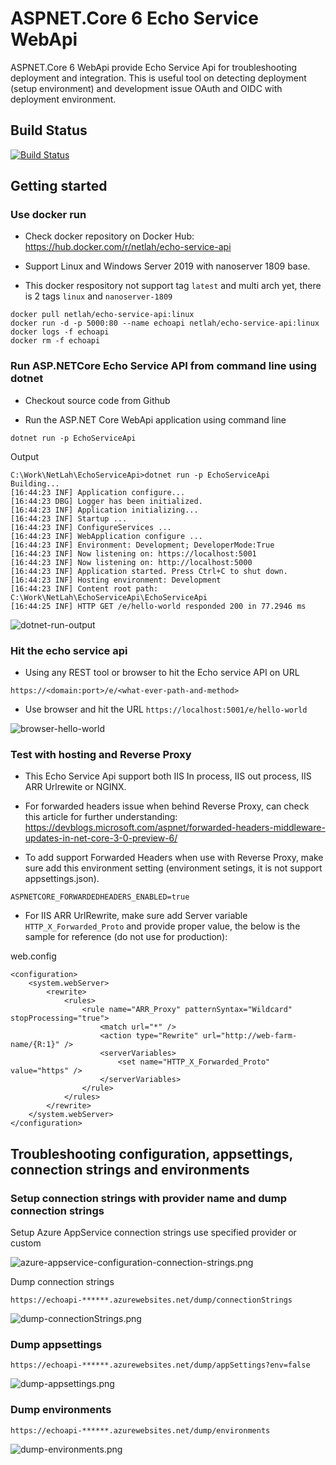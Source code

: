 # ASPNET.Core 6 Echo Service WebApi

ASPNET.Core 6 WebApi provide Echo Service Api for troubleshooting deployment and integration. This is useful tool on detecting deployment (setup environment) and development issue OAuth and OIDC with deployment environment.

## Build Status

[![Build Status](https://img.shields.io/endpoint.svg?url=https%3A%2F%2Factions-badge.atrox.dev%2FNetLah%2FEchoServiceApi%2Fbadge%3Fref%3Dmain&style=flat)](https://actions-badge.atrox.dev/NetLah/EchoServiceApi/goto?ref=main)

## Getting started

### Use docker run

- Check docker repository on Docker Hub: https://hub.docker.com/r/netlah/echo-service-api

- Support Linux and Windows Server 2019 with nanoserver 1809 base.

- This docker respository not support tag `latest` and multi arch yet, there is 2 tags `linux` and `nanoserver-1809`

```
docker pull netlah/echo-service-api:linux
docker run -d -p 5000:80 --name echoapi netlah/echo-service-api:linux
docker logs -f echoapi
docker rm -f echoapi
```

### Run ASP.NETCore Echo Service API from command line using dotnet

- Checkout source code from Github

- Run the ASP.NET Core WebApi application using command line

```
dotnet run -p EchoServiceApi
```

Output

```
C:\Work\NetLah\EchoServiceApi>dotnet run -p EchoServiceApi
Building...
[16:44:23 INF] Application configure...
[16:44:23 DBG] Logger has been initialized.
[16:44:23 INF] Application initializing...
[16:44:23 INF] Startup ...
[16:44:23 INF] ConfigureServices ...
[16:44:23 INF] WebApplication configure ...
[16:44:23 INF] Environment: Development; DeveloperMode:True
[16:44:23 INF] Now listening on: https://localhost:5001
[16:44:23 INF] Now listening on: http://localhost:5000
[16:44:23 INF] Application started. Press Ctrl+C to shut down.
[16:44:23 INF] Hosting environment: Development
[16:44:23 INF] Content root path: C:\Work\NetLah\EchoServiceApi\EchoServiceApi
[16:44:25 INF] HTTP GET /e/hello-world responded 200 in 77.2946 ms
```

![dotnet-run-output](https://raw.githubusercontent.com/NetLah/EchoServiceApi/main/docs/dotnet-run-output.png)

### Hit the echo service api

- Using any REST tool or browser to hit the Echo service API on URL

```
https://<domain:port>/e/<what-ever-path-and-method>
```

- Use browser and hit the URL `https://localhost:5001/e/hello-world`

![browser-hello-world](https://raw.githubusercontent.com/NetLah/EchoServiceApi/main/docs/browser-hello-world.png)

### Test with hosting and Reverse Proxy

- This Echo Service Api support both IIS In process, IIS out process, IIS ARR Urlrewite or NGINX.

- For forwarded headers issue when behind Reverse Proxy, can check this article for further understanding: https://devblogs.microsoft.com/aspnet/forwarded-headers-middleware-updates-in-net-core-3-0-preview-6/

- To add support Forwarded Headers when use with Reverse Proxy, make sure add this environment setting (environment setings, it is not support appsettings.json).

```
ASPNETCORE_FORWARDEDHEADERS_ENABLED=true
```

- For IIS ARR UrlRewrite, make sure add Server variable `HTTP_X_Forwarded_Proto` and provide proper value, the below is the sample for reference (do not use for production):

web.config

```
<configuration>
    <system.webServer>
        <rewrite>
            <rules>
                <rule name="ARR_Proxy" patternSyntax="Wildcard" stopProcessing="true">
                    <match url="*" />
                    <action type="Rewrite" url="http://web-farm-name/{R:1}" />
                    <serverVariables>
                        <set name="HTTP_X_Forwarded_Proto" value="https" />
                    </serverVariables>
                </rule>
            </rules>
        </rewrite>
    </system.webServer>
</configuration>
```

## Troubleshooting configuration, appsettings, connection strings and environments

### Setup connection strings with provider name and dump connection strings

Setup Azure AppService connection strings use specified provider or custom

![azure-appservice-configuration-connection-strings.png](https://raw.githubusercontent.com/NetLah/EchoServiceApi/main/docs/azure-appservice-configuration-connection-strings.png)

Dump connection strings

```
https://echoapi-******.azurewebsites.net/dump/connectionStrings
```

![dump-connectionStrings.png](https://raw.githubusercontent.com/NetLah/EchoServiceApi/main/docs/dump-connectionStrings.png)

### Dump appsettings

```
https://echoapi-******.azurewebsites.net/dump/appSettings?env=false
```

![dump-appsettings.png](https://raw.githubusercontent.com/NetLah/EchoServiceApi/main/docs/dump-appsettings.png)

### Dump environments

```
https://echoapi-******.azurewebsites.net/dump/environments
```

![dump-environments.png](https://raw.githubusercontent.com/NetLah/EchoServiceApi/main/docs/dump-environments.png)
